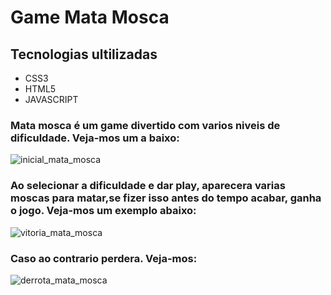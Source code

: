 # Game Mata Mosca
## Tecnologias ultilizadas
- CSS3
- HTML5
- JAVASCRIPT

### Mata mosca é um game divertido com varios niveis de dificuldade. Veja-mos um a baixo:
![inicial_mata_mosca](https://github.com/user-attachments/assets/24cba577-62bc-4824-a1c3-7a7395c055c3)

### Ao selecionar a dificuldade e dar play, aparecera varias moscas para matar,se fizer isso antes do tempo acabar, ganha o jogo. Veja-mos um exemplo abaixo:
![vitoria_mata_mosca](https://github.com/user-attachments/assets/43e1dd10-9824-46ee-9847-886a85f8381f)

### Caso ao contrario perdera. Veja-mos:
![derrota_mata_mosca](https://github.com/user-attachments/assets/5e8b4cd4-6ec5-4a57-ad23-9182bbc38e64)
